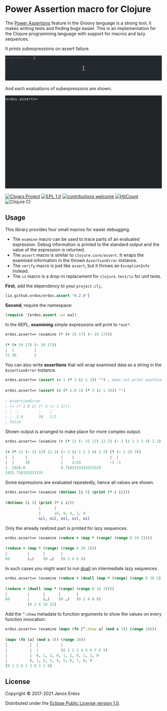# Power Assertion macro for Clojure

The [Power Assertions](http://groovy-lang.org/testing.html#_power_assertions) feature in the Groovy language is a strong tool, it makes writing tests and finding bugs easier. This is an implementation for the Clojure programming language with support for macros and lazy sequences.

It prints subexpressions on assert failure.

<img src="docs/animation-1.gif"/>

And each evaluations of subexpressions are shown.

<img src="docs/animation-3.gif"/>

[![Clojars Project](https://img.shields.io/clojars/v/io.github.erdos/erdos.assert.svg)](https://clojars.org/io.github.erdos/erdos.assert)
[![EPL 1.0](https://img.shields.io/badge/License-EPL%201.0-red.svg)](https://www.eclipse.org/legal/epl-1.0/)
[![contributions welcome](https://img.shields.io/badge/contributions-welcome-brightgreen.svg?style=flat)](https://github.com/erdos/erdos.assert/issues)
[![HitCount](http://hits.dwyl.io/erdos/erdosassert.svg)](http://hits.dwyl.io/erdos/erdosassert)
![Clojure CI](https://github.com/erdos/erdos.assert/workflows/Clojure%20CI/badge.svg)

## Usage

This library provides four small macros for easier debugging.
 - The `examine` macro can be used to trace parts of an evaluated expression. Debug information is printed to the standard output and the value of the expression is returned.
 - The `assert` macro is similar to `clojure.core/assert`. It wraps the examined information in the thrown `AssertionError` instance.
 - The `verify` macro is just like `assert`, but it throws an `ExceptionInfo` instead.
 - The `is` macro is a drop-in replacement for `clojure.test/is` for unit tests.

**First**, add the dependency to your `project.clj`.

```clojure
[io.github.erdos/erdos.assert "0.2.0"]
```

**Second**, require the namespace:

```clojure
(require '[erdos.assert :as ea])
```


In the REPL, **examining** simple expressions will print to `*out*`.

```clojure
erdos.assert=> (examine (* (+ 19 17) (- 19 17)))

(* (+ 19 17) (- 19 17))
¦  ¦         ¦
72 36        2
```


You can also write **assertions** that will wrap examined data as a string in the `AssertionError` instance.

```clojure
erdos.assert=> (assert (= 1 (* 3 (/ 1 3)) "") ; does not print anything

erdos.assert=> (assert (= (* 1.0 1) (* 3 (/ 1 3))) "")

; AssertionError
; (= (* 1.0 1) (* 3 (/ 1 3)))
; ¦  ¦         ¦    ¦
; ¦  1.0       1N   1/3
; false
```


Shown output is arranged to make place for more complex output.

```clojure
erdos.assert=> (examine (+ (* 12 (- 32 12) 12.2) (- 3 (/ 1 2 3 4) 2.2) (* (- 1 2) 3)))

(+ (* 12 (- 32 12) 12.2) (- 3 (/ 1 2 3 4) 2.2) (* (- 1 2) 3))
¦  ¦     ¦               ¦    ¦                ¦  ¦
¦  ¦     20              ¦    1/24             -3 -1
¦  2928.0                0.7583333333333329
2925.758333333333
```


Some expressions are evaluated repeatedly, hence all values are shown.

```clojure
erdos.assert=> (examine (dotimes [i 5] (print (* i i))))

(dotimes [i 5] (print (* i i)))
               ¦      ¦
               ¦      16, 9, 4, 1, 0
               nil, nil, nil, nil, nil
```

Only the already realized part is printed for lazy sequences.

```clojure
erdos.assert=> (examine (reduce + (map * (range) (range 0 10 2))))

(reduce + (map * (range) (range 0 10 2)))
¦         ¦      ¦       ¦
60        (…)    (0 …)   (0 2 4 6 8) 
```

In such cases you might want to run [doall](https://clojuredocs.org/clojure.core/doall) on intermediate lazy sequences.

```clojure
erdos.assert=> (examine (reduce + (doall (map * (range) (range 0 10 2)))))

(reduce + (doall (map * (range) (range 0 10 2))))
¦         ¦      ¦      ¦       ¦
60        ¦      (…)    (0 …)   (0 2 4 6 8) 
          (0 2 8 18 32) 
```

Add the `^:show` metadata to function arguments to show the values on every function invocation:

```clojure
erdos.assert=> (examine (mapv (fn [^:show a] (mod a 3)) (range 10)))

(mapv (fn [a] (mod a 3)) (range 10))
¦          ¦  ¦          ¦
¦          ¦  ¦          (0 1 2 3 4 5 6 7 8 9)
¦          ¦  0, 1, 2, 0, 1, 2, 0, 1, 2, 0
¦          0, 1, 2, 3, 4, 5, 6, 7, 8, 9
[0 1 2 0 1 2 0 1 2 0]
```

## License

Copyright © 2017-2021 Janos Erdos

Distributed under the [Eclipse Public License version 1.0](https://www.eclipse.org/legal/epl-1.0/).
